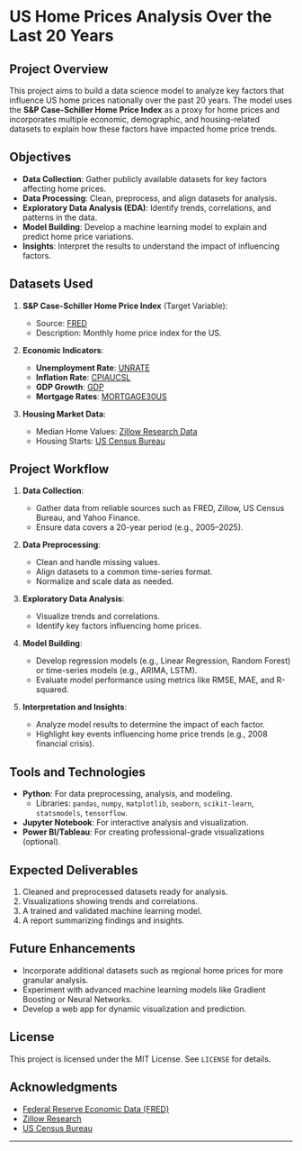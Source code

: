 # US Home Prices Analysis Over the Last 20 Years

## Project Overview
This project aims to build a data science model to analyze key factors that influence US home prices nationally over the past 20 years. The model uses the **S&P Case-Schiller Home Price Index** as a proxy for home prices and incorporates multiple economic, demographic, and housing-related datasets to explain how these factors have impacted home price trends.

## Objectives
- **Data Collection**: Gather publicly available datasets for key factors affecting home prices.
- **Data Processing**: Clean, preprocess, and align datasets for analysis.
- **Exploratory Data Analysis (EDA)**: Identify trends, correlations, and patterns in the data.
- **Model Building**: Develop a machine learning model to explain and predict home price variations.
- **Insights**: Interpret the results to understand the impact of influencing factors.

## Datasets Used
1. **S&P Case-Schiller Home Price Index** (Target Variable):
   - Source: [FRED](https://fred.stlouisfed.org/series/CSUSHPISA)
   - Description: Monthly home price index for the US.

2. **Economic Indicators**:
   - **Unemployment Rate**: [UNRATE](https://fred.stlouisfed.org/series/UNRATE)
   - **Inflation Rate**: [CPIAUCSL](https://fred.stlouisfed.org/series/CPIAUCSL)
   - **GDP Growth**: [GDP](https://fred.stlouisfed.org/series/GDP)
   - **Mortgage Rates**: [MORTGAGE30US](https://fred.stlouisfed.org/series/MORTGAGE30US)

3. **Housing Market Data**:
   - Median Home Values: [Zillow Research Data](https://www.zillow.com/research/data/)
   - Housing Starts: [US Census Bureau](https://www.census.gov/construction/nrc/index.html)



## Project Workflow
1. **Data Collection**:
   - Gather data from reliable sources such as FRED, Zillow, US Census Bureau, and Yahoo Finance.
   - Ensure data covers a 20-year period (e.g., 2005–2025).

2. **Data Preprocessing**:
   - Clean and handle missing values.
   - Align datasets to a common time-series format.
   - Normalize and scale data as needed.

3. **Exploratory Data Analysis**:
   - Visualize trends and correlations.
   - Identify key factors influencing home prices.

4. **Model Building**:
   - Develop regression models (e.g., Linear Regression, Random Forest) or time-series models (e.g., ARIMA, LSTM).
   - Evaluate model performance using metrics like RMSE, MAE, and R-squared.

5. **Interpretation and Insights**:
   - Analyze model results to determine the impact of each factor.
   - Highlight key events influencing home price trends (e.g., 2008 financial crisis).

## Tools and Technologies
- **Python**: For data preprocessing, analysis, and modeling.
  - Libraries: `pandas`, `numpy`, `matplotlib`, `seaborn`, `scikit-learn`, `statsmodels`, `tensorflow`.
- **Jupyter Notebook**: For interactive analysis and visualization.
- **Power BI/Tableau**: For creating professional-grade visualizations (optional).

## Expected Deliverables
1. Cleaned and preprocessed datasets ready for analysis.
2. Visualizations showing trends and correlations.
3. A trained and validated machine learning model.
4. A report summarizing findings and insights.



## Future Enhancements
- Incorporate additional datasets such as regional home prices for more granular analysis.
- Experiment with advanced machine learning models like Gradient Boosting or Neural Networks.
- Develop a web app for dynamic visualization and prediction.

## License
This project is licensed under the MIT License. See `LICENSE` for details.

## Acknowledgments
- [Federal Reserve Economic Data (FRED)](https://fred.stlouisfed.org)
- [Zillow Research](https://www.zillow.com/research/data/)
- [US Census Bureau](https://www.census.gov)

---

